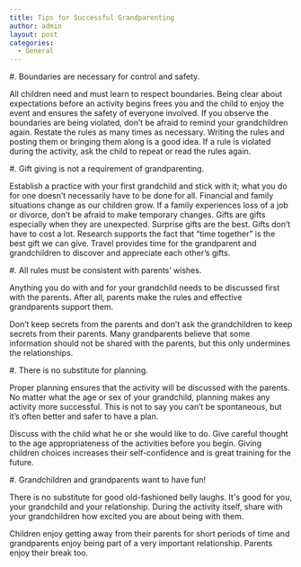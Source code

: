 ```yaml
---
title: Tips for Successful Grandparenting
author: admin
layout: post
categories:
  - General
---
```

#. Boundaries are necessary for control and safety.

All children need and must learn to respect boundaries. Being clear about expectations before an activity begins frees you and the child to enjoy the event and ensures the safety of everyone involved. If you observe the boundaries are being violated, don’t be afraid to remind your grandchildren again. Restate the rules as many times as necessary. Writing the rules and posting them or bringing them along is a good idea. If a rule is violated during the activity, ask the child to repeat or read the rules again.

#.	Gift giving is not a requirement of grandparenting.

Establish a practice with your first grandchild and stick with it; what you do for one doesn’t necessarily have to be done for all. Financial and family situations change as our children grow. If a family experiences loss of a job or divorce, don’t be afraid to make temporary changes. Gifts are gifts especially when they are unexpected. Surprise gifts are the best. Gifts don’t have to cost a lot. Research supports the fact that “time together” is the best gift we can give. Travel provides time for the grandparent and grandchildren to discover and appreciate each other’s gifts.

#. All rules must be consistent with parents’ wishes.

Anything you do with and for your grandchild needs to be discussed first with the parents. After all, parents make the rules and effective grandparents support them.

Don’t keep secrets from the parents and don’t ask the grandchildren to keep secrets from their parents. Many grandparents believe that some information should not be shared with the parents, but this only undermines the relationships.

#. There is no substitute for planning.

Proper planning ensures that the activity will be discussed with the parents. No matter what the age or sex of your grandchild, planning makes any activity more successful. This is not to say you can’t be spontaneous, but it’s often better and safer to have a plan.

Discuss with the child what he or she would like to do. Give careful thought to the age appropriateness of the activities before you begin. Giving children choices increases their self-confidence and is great training for the future.

#. Grandchildren and grandparents want to have fun!

There is no substitute for good old-fashioned belly laughs. It's good for you, your grandchild and your relationship. During the activity itself, share with your grandchildren how excited you are about being with them.

Children enjoy getting away from their parents for short periods of time and grandparents enjoy being part of a very important relationship. Parents enjoy their break too.
